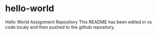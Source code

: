 # hello-world
Hello World Assignment Repository
This README has been edited in vs code localy and then pushed to the github repository.